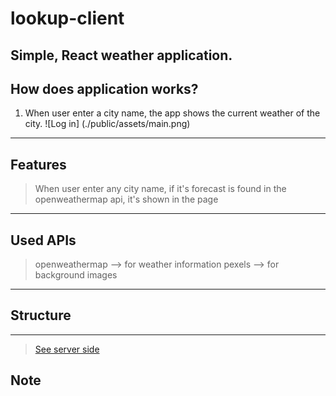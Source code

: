 # lookup-client

Simple, React weather application.
---

## How does application works?
1. When user enter a city name, the app shows the current weather of the city.
   ![Log in]
   (./public/assets/main.png)

<!--
1. To use the application **log in** is required. If the user **didn't sign up**, then **sign up** is required.
   ![Log in]
   (./readmeSources/log_in.png)

1. At the home page there is a button named **Get Random Recipe** which renders randomly a recipe from the [recipe api](https://spoonacular.com/food-api/docs#Get-Random-Recipes). _The rendered recipe number can be increased but due to api call limitation, only one render recipe is rendered._
   ![Get Random Recipe](./readmeSources/get_random_recipe.png)

   - with _Get Random Recipe_ feature, **per recipe title, image, cooking time and serving number** is rendered. Also below every recipe there is a **like** button and **Recipe Details** button. When clicked **like** button, recipe is stored in **favorite recipes** _which can be reached by clicking **Favorite Recipes** link in the navigation section which is at the top of the page_.

     ![Favorite Recipes](./readmeSources/favorite_recipes.png)
     In this page favorite recipes are rendered if there is no any favored recipe, it says ❤️Like Some Recipe❤️.

   - When clicked **Recipe details**, Recipe Details page is opened for that recipe.
     ![Favorite Recipes](./readmeSources/recipe_details.png)
     In this page, recipe details are rendered which are **image, title, preparation time, servings, instructions for preparation**.

1. In the navigation section there is **Plan Your Meals** link. When clicked, a new page is opened **with an input area which is for calories** and a button for **getting daily meal plan according to calories entered** by using [recipe api](https://spoonacular.com/food-api/docs#Get-Meal-Plan-Day)

   ![Plan Your Meal](./readmeSources/get_daily_meal.png)
   In this page daily meal plan is rendered according to calorie amount entered. Also for every recipe details can be seen when clicked on _Recipe Details_ button.

1. In the navigation section there is **Find Recipe** link. When clicked, a new page is opened **with an input area which is for name, ingredients etc related to a recipe** and a button for **Searching Recipe**. _Due to api call limit only one result is rendered_ by [recipe api] (https://spoonacular.com/food-api/docs#Search-Recipes-Complex)

   ![Find Recipe](./readmeSources/find_recipe.png)
-->
---

## Features

> When user enter any city name, if it's forecast is found in the openweathermap api, it's shown in the page

> 



---

## Used APIs

> openweathermap  --> for weather information
> pexels          --> for background images


---


## Structure



---

> [See server side](https://github.com/slymny/lookup-server)

## Note
